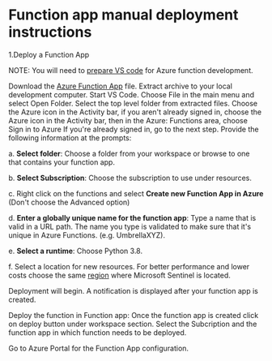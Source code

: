 # Function app manual deployment instructions 

1.Deploy a Function App

NOTE: You will need to [prepare VS code](https://docs.microsoft.com/azure/azure-functions/functions-create-first-function-python#prerequisites) for Azure function development.

Download the [Azure Function App](https://aka.ms/sentinel-SlackAuditAPI-functionapp) file. Extract archive to your local development computer.
Start VS Code. Choose File in the main menu and select Open Folder.
Select the top level folder from extracted files.
Choose the Azure icon in the Activity bar, if you aren't already signed in, choose the Azure icon in the Activity bar, then in the Azure: Functions area, choose Sign in to Azure
If you're already signed in, go to the next step.
Provide the following information at the prompts:

a. **Select folder**: Choose a folder from your workspace or browse to one that contains your function app.

b. **Select Subscription**: Choose the subscription to use under resources.

c. Right click on the functions and select **Create new Function App in Azure** (Don't choose the Advanced option)

d. **Enter a globally unique name for the function app**: Type a name that is valid in a URL path. The name you type is validated to make sure that it's unique in Azure Functions. (e.g. UmbrellaXYZ).

e. **Select a runtime**: Choose Python 3.8.

f. Select a location for new resources. For better performance and lower costs choose the same [region](https://azure.microsoft.com/regions/) where Microsoft Sentinel is located.

Deployment will begin. A notification is displayed after your function app is created.

Deploy the function in Function app: Once the function app is created click on deploy button under workspace section. Select the Subcription and the function app in which function needs to be deployed.

Go to Azure Portal for the Function App configuration.